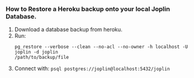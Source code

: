 ### How to Restore a Heroku backup onto your local Joplin Database.

1. Download a database backup from heroku.
2. Run:
    ```
    pg_restore --verbose --clean --no-acl --no-owner -h localhost -U joplin -d joplin
    /path/to/backup/file
    ```
3. Connect with:
    `psql postgres://joplin@localhost:5432/joplin`
